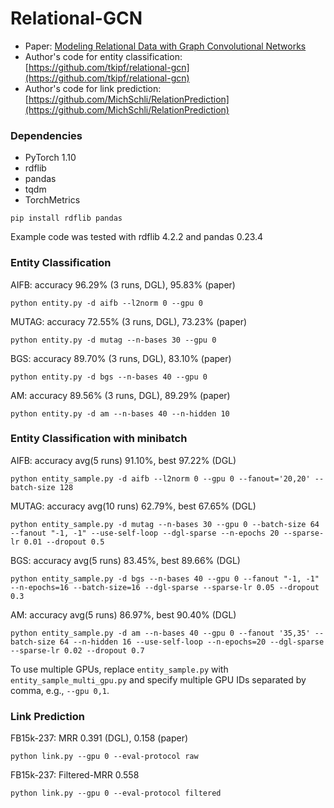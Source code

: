 # Relational-GCN

* Paper: [Modeling Relational Data with Graph Convolutional Networks](https://arxiv.org/abs/1703.06103)
* Author's code for entity classification: [https://github.com/tkipf/relational-gcn](https://github.com/tkipf/relational-gcn)
* Author's code for link prediction: [https://github.com/MichSchli/RelationPrediction](https://github.com/MichSchli/RelationPrediction)

### Dependencies
* PyTorch 1.10
* rdflib
* pandas
* tqdm
* TorchMetrics

```
pip install rdflib pandas
```

Example code was tested with rdflib 4.2.2 and pandas 0.23.4

### Entity Classification
AIFB: accuracy 96.29% (3 runs, DGL), 95.83% (paper)
```
python entity.py -d aifb --l2norm 0 --gpu 0
```

MUTAG: accuracy 72.55% (3 runs, DGL), 73.23% (paper)
```
python entity.py -d mutag --n-bases 30 --gpu 0
```

BGS: accuracy 89.70% (3 runs, DGL), 83.10% (paper)
```
python entity.py -d bgs --n-bases 40 --gpu 0
```

AM: accuracy 89.56% (3 runs, DGL), 89.29% (paper)
```
python entity.py -d am --n-bases 40 --n-hidden 10
```

### Entity Classification with minibatch

AIFB: accuracy avg(5 runs) 91.10%, best 97.22% (DGL)
```
python entity_sample.py -d aifb --l2norm 0 --gpu 0 --fanout='20,20' --batch-size 128
```

MUTAG: accuracy avg(10 runs) 62.79%, best 67.65% (DGL)
```
python entity_sample.py -d mutag --n-bases 30 --gpu 0 --batch-size 64 --fanout "-1, -1" --use-self-loop --dgl-sparse --n-epochs 20 --sparse-lr 0.01 --dropout 0.5
```

BGS: accuracy avg(5 runs) 83.45%, best 89.66% (DGL)
```
python entity_sample.py -d bgs --n-bases 40 --gpu 0 --fanout "-1, -1"  --n-epochs=16 --batch-size=16 --dgl-sparse --sparse-lr 0.05 --dropout 0.3
```

AM: accuracy avg(5 runs) 86.97%, best 90.40% (DGL)
```
python entity_sample.py -d am --n-bases 40 --gpu 0 --fanout '35,35' --batch-size 64 --n-hidden 16 --use-self-loop --n-epochs=20 --dgl-sparse --sparse-lr 0.02 --dropout 0.7
```

To use multiple GPUs, replace `entity_sample.py` with `entity_sample_multi_gpu.py` and specify
multiple GPU IDs separated by comma, e.g., `--gpu 0,1`.

### Link Prediction
FB15k-237: MRR 0.391 (DGL), 0.158 (paper)
```
python link.py --gpu 0 --eval-protocol raw
```
FB15k-237: Filtered-MRR 0.558
```
python link.py --gpu 0 --eval-protocol filtered
```
